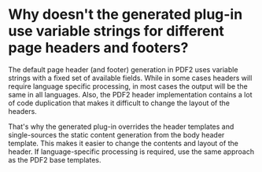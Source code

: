 # Why doesn't the generated plug-in use variable strings for different page headers and footers?

The default page header (and footer) generation in PDF2 uses variable strings with a fixed set of available fields. While in some cases headers will require language specific processing, in most cases the output will be the same in all languages. Also, the PDF2 header implementation contains a lot of code duplication that makes it difficult to change the layout of the headers.

That's why the generated plug-in overrides the header templates and single-sources the static content generation from the body header template. This makes it easier to change the contents and layout of the header. If language-specific processing is required, use the same approach as the PDF2 base templates.
